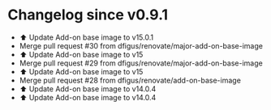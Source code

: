 # Changelog since v0.9.1
- ⬆️ Update Add-on base image to v15.0.1 
- Merge pull request #30 from dfigus/renovate/major-add-on-base-image 
- ⬆️ Update Add-on base image to v15 
- Merge pull request #29 from dfigus/renovate/major-add-on-base-image 
- ⬆️ Update Add-on base image to v15 
- Merge pull request #28 from dfigus/renovate/add-on-base-image 
- ⬆️ Update Add-on base image to v14.0.4 
- ⬆️ Update Add-on base image to v14.0.4 
